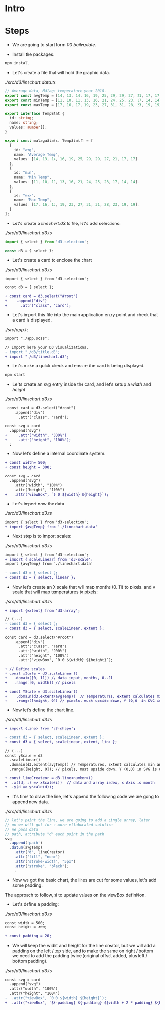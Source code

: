 # Intro

# Steps

- We are going to start form _00 boilerplate_.

- Install the packages.

```bash
npm install
```

- Let's create a file that will hold the graphic data.

_./src/d3/linechart.data.ts_

```typescript
// Average data, Málaga temperature year 2018.
export const avgTemp = [14, 13, 14, 16, 19, 25, 29, 29, 27, 21, 17, 17];
export const minTemp = [11, 10, 11, 13, 16, 21, 24, 25, 23, 17, 14, 14];
export const maxTemp = [17, 16, 17, 19, 23, 27, 31, 31, 28, 23, 19, 19];

export interface TempStat {
  id: string;
  name: string;
  values: number[];
}

export const malagaStats: TempStat[] = [
  {
    id: "avg",
    name: "Average Temp",
    values: [14, 13, 14, 16, 19, 25, 29, 29, 27, 21, 17, 17],
  },
  {
    id: "min",
    name: "Min Temp",
    values: [11, 10, 11, 13, 16, 21, 24, 25, 23, 17, 14, 14],
  },
  {
    id: "max",
    name: "Max Temp",
    values: [17, 16, 17, 19, 23, 27, 31, 31, 28, 23, 19, 19],
  }
];
```

- Let's create a _linechart.d3.ts_ file, let's add selections:

_./src/d3/linechart.d3.ts_

```typescript
import { select } from 'd3-selection';

const d3 = { select };
```

- Let's create a card to enclose  the chart

_./src/d3/linechart.d3.ts_

```diff
import { select } from 'd3-selection';

const d3 = { select };

+ const card = d3.select("#root")
+    .append("div")
+      .attr("class", "card");
```
- Let's import this file into the main application entry point and check that a card is displayed.

_./src/app.ts_

```diff
import "./app.scss";

// Import here your D3 visualizations.
- import "./d3/title.d3";
+ import "./d3/linechart.d3";
```

- Let's make a quick check and ensure the card
is being displayed.

```bash
npm start
```

- Le'ts create an _svg_ entry inside the card, and let's 
setup a _width_ and _height_

_./src/d3/linechart.d3.ts_

```diff
 const card = d3.select("#root")
    .append("div")
      .attr("class", "card");

const svg = card
  .append("svg")
+     .attr("width", "100%")      
+     .attr("height", "100%");
  ;
```

- Now let's define a internal coordinate system.

```diff
+ const width= 500;
+ const height = 300;

const svg = card
  .append("svg")
    .attr("width", "100%")
    .attr("height", "100%")
+   .attr("viewBox", `0 0 ${width} ${height}`);
```

-  Let's import now the data.

_./src/d3/linechart.d3.ts_

```diff
import { select } from 'd3-selection';
+ import {avgTemp} from './linechart.data'
```

- Next step is to import scales:

_./src/d3/linechart.d3.ts_

```diff
import { select } from 'd3-selection';
+ import { scaleLinear} from 'd3-scale';
import {avgTemp} from './linechart.data'

- const d3 = { select };
+ const d3 = { select, linear };
```

- Now let's create an X scale that will map months (0..11) to pixels,
and y scale that will map temperatures to pixels:

_./src/d3/linechart.d3.ts_

```diff
+ import {extent} from 'd3-array';

// (...)
- const d3 = { select };
+ const d3 = { select, scaleLinear, extent };

const card = d3.select("#root")
    .append("div")
      .attr("class", "card")
      .attr("width", "100%")      
      .attr("height", "100%")
      .attr("viewBox", `0 0 ${width} ${height}`);

+ // Define scales
+ const xScale = d3.scaleLinear()
+   .domain([0, 11]) // data input, months, 0..11
+   .range([0, width]) // pixels

+ const YScale = d3.scaleLinear() 
+    .domain(d3.extent(avgTemp))  // Temperatures, extent calculates min and max from array
+    .range([height, 0]) // pixels, must upside down, Y (0,0) in SVG is upper corner
```

- Now let's define the chart line.

_./src/d3/linechart.d3.ts_

```diff
+ import {line} from 'd3-shape';

- const d3 = { select, scaleLinear, extent };
+ const d3 = { select, scaleLinear, extent, line };

// (...)
const yScale = d3
  .scaleLinear()
  .domain(d3.extent(avgTemp)) // Temperatures, extent calculates min and max from array
  .range([height, 0]); // pixels, must upside down, Y (0,0) in SVG is upper corner

+ const lineCreateor = d3.line<number>()
+  .x((d, i) => xScale(i))  // data and array index, x Axis is month
+  .y(d => yScale(d));
```

- It's time to draw the line, let's append the following code
we are gong to append new data.

_./src/d3/linechart.d3.ts_

```javascript
// let's paint the line, we are going to add a single array, later
// on we will got for a more ellaborated solution
// We pass data
// path, attribute "d" each point in the path
svg
  .append("path")
  .datum(avgTemp)
    .attr("d", lineCreator)
    .attr("fill", "none")
    .attr("stroke-width", "5px")
    .attr("stroke", "black");
    ;
```

- Now we got the basic chart, the lines are cut for
some values, let's add some padding.

The approach to follow, si to update values on the viewBox 
definition.

- Let's define a padding:

_./src/d3/linechart.d3.ts_

```diff
const width = 500;
const height = 300;

+ const padding = 20;
```

- We will keep the widht and height for the line creator, but we will
add a padding on the left / top side, and to make the same on right / bottom
we need to add the padding twice (original offset added, plus left / bottom padding).


_./src/d3/linechart.d3.ts_

```diff
const svg = card
  .append("svg")
  .attr("width", "100%")
  .attr("height", "100%")
-  .attr("viewBox", `0 0 ${width} ${height}`);
+  .attr("viewBox", `${-padding} ${-padding} ${width + 2 * padding} ${height + 2 * padding}`);

```
